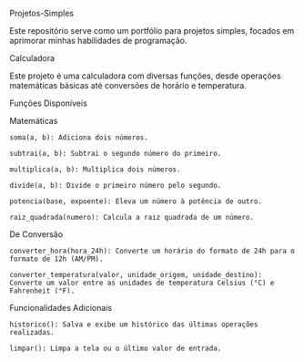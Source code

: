 Projetos-Simples

Este repositório serve como um portfólio para projetos simples, focados em aprimorar minhas habilidades de programação.

Calculadora

Este projeto é uma calculadora com diversas funções, desde operações matemáticas básicas até conversões de horário e temperatura.

Funções Disponíveis

Matemáticas

    soma(a, b): Adiciona dois números.

    subtrai(a, b): Subtrai o segundo número do primeiro.

    multiplica(a, b): Multiplica dois números.

    divide(a, b): Divide o primeiro número pelo segundo.

    potencia(base, expoente): Eleva um número à potência de outro.

    raiz_quadrada(numero): Calcula a raiz quadrada de um número.

De Conversão

    converter_hora(hora_24h): Converte um horário do formato de 24h para o formato de 12h (AM/PM).

    converter_temperatura(valor, unidade_origem, unidade_destino): Converte um valor entre as unidades de temperatura Celsius (°C) e Fahrenheit (°F).

Funcionalidades Adicionais

    historico(): Salva e exibe um histórico das últimas operações realizadas.

    limpar(): Limpa a tela ou o último valor de entrada.
